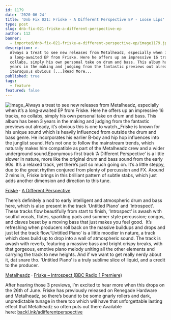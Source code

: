 ```yaml
---
id: 1179
date: '2020-06-24'
title: 'Dnb Fix 021: Friske - A Different Perspective EP - Loose Lips'
type: post
slug: dnb-fix-021-friske-a-different-perspective-ep
author: 112
banner:
  - imported/dnb-fix-021-friske-a-different-perspective-ep/image1179.jpeg
description: >-
  Always a treat to see new releases from Metalheadz, especially when it&rsquo;s
  a long-awaited EP from Friske. Here he offers up an impressive 16 tracks, no
  collabs, simply his own personal take on drum and bass. This album has been 3
  years in the making and judging from the fantastic previews out already,
  it&rsquo;s obvious [...]Read More...
published: true
tags:
  - feature
featured: false
---
```

![image](../imported/dnb-fix-021-friske-a-different-perspective-ep/image1179.jpeg)_Always a treat to see new releases from Metalheadz, especially when it’s a long-awaited EP from Friske. Here he offers up an impressive 16 tracks, no collabs, simply his own personal take on drum and bass. This album has been 3 years in the making and judging from the fantastic previews out already, it’s obvious this is one to watch._Friske is known for his unique sound which is heavily influenced from outside the drum and bass genre. He incorporates his earlier B-boy and hip hop influences into the junglist sound. He’s not one to follow the mainstream trends, which naturally makes him compatible as part of the Metalheadz crew and a wider underground sound.Eponymous first track ‘A Different Perspective’ is a little slower in nature, more like the original drum and bass sound from the early 90s. It’s a relaxed track, yet there’s just so much going on. It’s a little steppy, due to the great rhythm conjured from plenty of percussion and FX. Around 2 mins in, Friske brings in this brilliant pattern of subtle stabs, which just adds another dimension and direction to this tune.

[Friske](https://soundcloud.com/friske "Friske") · [A Different Perspective](https://soundcloud.com/friske/a-different-perspective "A Different Perspective")

There’s definitely a nod to early intelligent and atmospheric drum and bass here, which is also present in the track ‘Untitled Piano’ and ‘Introspect’. These tracks flow beautifully from start to finish, ‘Introspect’ is awash with soulful vocals, flutes, sparkling pads and summer style percussion; congos, and claves beset by a moving bass that just makes you feel good.  It’s refreshing when producers roll back on the massive buildups and drops and just let the track flow.‘Untitled Piano’ is a little moodier in nature, a track which does build up to drop into a wall of atmospheric sound. The track is awash with reverb, featuring a massive bass and bright crispy breaks, with that gorgeous, emotive piano melody uniting all the other elements and carrying the track to new heights. And if we want to get really nerdy about it, dat snare tho. ‘Untitled Piano’ is a truly sublime slice of liquid, and a credit to the producer.  

[Metalheadz](https://soundcloud.com/metalheadz "Metalheadz") · [Friske – Introspect (BBC Radio 1 Premiere)](https://soundcloud.com/metalheadz/friske-introspect-bbc-radio-1-premiere "Friske - Introspect (BBC Radio 1 Premiere)")

After hearing those 3 previews, I’m excited to hear more when this drops on the 26th of June. Friske has previously released on Renegade Hardware and Metalheadz, so there’s bound to be some gnarly rollers and dark, unpredictable tunage in there too which will have that unforgettable lasting effect that Metalheadz so often puts out there.Available here: [backl.ink/adifferentperspective](https://gate.sc/?url=http%3A%2F%2Fbackl.ink%2Fadifferentperspective&token=90e09c-1-1592997059575 "http://backl.ink/adifferentperspective")